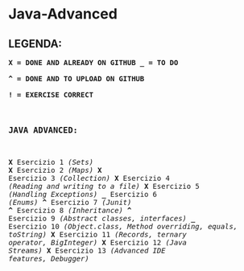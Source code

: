 # Java-Advanced


## LEGENDA:

**<pre>X = DONE AND ALREADY ON GITHUB
_ = TO DO              
^ = DONE AND TO UPLOAD ON GITHUB             
! = EXERCISE CORRECT**


### JAVA ADVANCED:

**<pre>X**   Esercizio 1     *(Sets)*
**X**   Esercizio 2     *(Maps)*
**X**   Esercizio 3     *(Collection)*
**X**   Esercizio 4     *(Reading and writing to a file)*
**X**   Esercizio 5     *(Handling Exceptions)*
**_**   Esercizio 6     *(Enums)*
**^**   Esercizio 7     *(Junit)*
**^**   Esercizio 8     *(Inheritance)*
**^**   Esercizio 9     *(Abstract classes, interfaces)*
**_**   Esercizio 10    *(Object.class, Method overriding, equals, toString)*
**X**   Esercizio 11    *(Records, ternary operator, BigInteger)*
**X**   Esercizio 12    *(Java Streams)*
**X**   Esercizio 13    *(Advanced IDE features, Debugger)*
